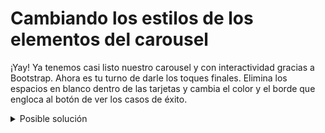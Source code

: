 # Cambiando los estilos de los elementos del carousel

¡Yay! Ya tenemos casi listo nuestro carousel y con interactividad gracias a
Bootstrap. Ahora es tu turno de darle los toques finales. Elimina los espacios
en blanco dentro de las tarjetas y cambia el color y el borde que engloca al
botón de ver los casos de éxito.

<details>
  <summary>Posible solución</summary>

Para eliminar el espacio superior entre la imagen y el borde de la tarjeta,
debemos de eliminar el `margin-top` que todos los elementos `<figure></figure>`
tienen.

```css
.success-stories .stories-carousel figure {
  margin-top: 0;
}
```

Y para elimianr el borde y color de fondo del botón en la parte inferior,
debemos de sobreescribir las propiedads de `background-color` y `border-color`
que Bootstrap le puso por coincidir en el nombre de clase que usan. Para lograr
esto, podemos agregar las propiedades a los estilos que tenemos de la clase
`card-footer`:

```css
.success-stories .stories-carousel .card .card-footer {
  margin-bottom: 20px;
  background-color: transparent;
  border-color: transparent;
}
```

</details>
